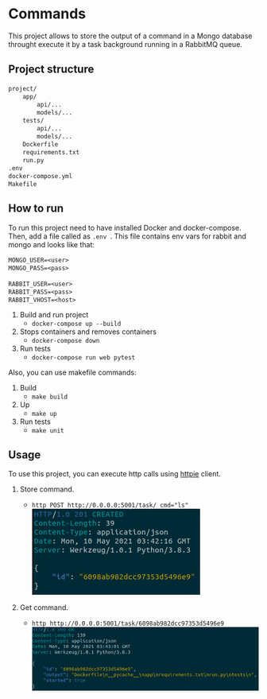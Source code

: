 # Commands

This project allows to store the output of a command in a Mongo database throught execute it by a task background running in a RabbitMQ queue.

## Project structure

```
project/
    app/
        api/...
        models/...
    tests/
        api/...
        models/...
    Dockerfile
    requirements.txt
    run.py
.env
docker-compose.yml
Makefile

```

## How to run

To run this project need to have installed Docker and docker-compose. Then, add a file called as ```.env ```. This file contains env vars for rabbit and mongo and looks like that:

```
MONGO_USER=<user>
MONGO_PASS=<pass>

RABBIT_USER=<user>
RABBIT_PASS=<pass>
RABBIT_VHOST=<host>
```

1. Build and run project
    - ``` docker-compose up --build ```
2. Stops containers and removes containers
    - ``` docker-compose down ```
3. Run tests
    - ``` docker-compose run web pytest ```

Also, you can use makefile commands:

1. Build
    - ``` make build ```
2. Up
    - ``` make up ```
3. Run tests
    - ``` make unit ```

## Usage

To use this project, you can execute http calls using [httpie](https://httpie.io/) client.

1. Store command.
    - ```http POST http://0.0.0.0:5001/task/ cmd="ls" ```
    ![](post-command.png)

2. Get command.
    - ``` http http://0.0.0.0:5001/task/6098ab982dcc97353d5496e9 ```
    ![](get-command.png)

